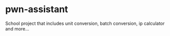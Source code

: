 # pwn-assistant

School project that includes unit conversion, batch conversion, ip calculator and more...
